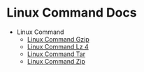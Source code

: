 # Linux Command Docs

- Linux Command
  * [Linux Command Gzip](Linux-Command/Linux_Command_gzip.md)
  * [Linux Command Lz 4](Linux-Command/Linux_Command_lz4.md)
  * [Linux Command Tar](Linux-Command/Linux_Command_tar.md)
  * [Linux Command Zip](Linux-Command/Linux_Command_zip.md)
